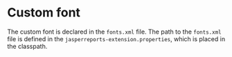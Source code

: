 # Custom font

The custom font is declared in the `fonts.xml` file. The path to the `fonts.xml`  
file is defined in the `jasperreports-extension.properties`, which is placed in 
the classpath.

